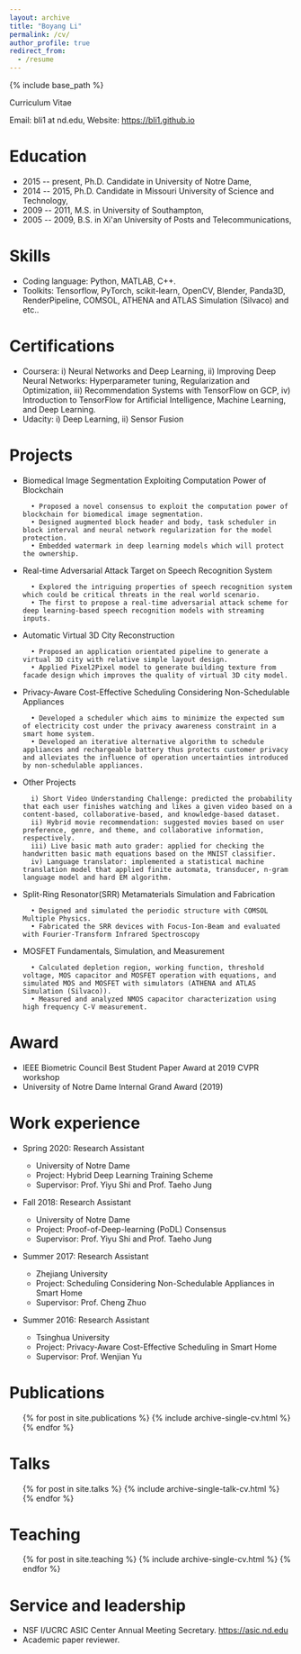 ```yaml
---
layout: archive
title: "Boyang Li"
permalink: /cv/
author_profile: true
redirect_from:
  - /resume
---
```


{% include base_path %}

Curriculum Vitae

Email: bli1 at nd.edu, Website: https://bli1.github.io 

Education
======
* 2015 -- present, Ph.D. Candidate in University of Notre Dame,
* 2014 -- 2015, Ph.D. Candidate in Missouri University of Science and Technology,
* 2009 -- 2011, M.S. in University of Southampton,
* 2005 -- 2009, B.S. in Xi'an University of Posts and Telecommunications, 


Skills
======
* Coding language: Python, MATLAB, C++.
* Toolkits: Tensorflow, PyTorch, scikit-learn, OpenCV, Blender, Panda3D, RenderPipeline, COMSOL, ATHENA and ATLAS Simulation (Silvaco) and etc..


Certifications
======
* Coursera: i) Neural Networks and Deep Learning, ii) Improving Deep Neural Networks: Hyperparameter tuning, Regularization and Optimization, iii) Recommendation Systems with TensorFlow on GCP, iv) Introduction to TensorFlow for Artificial Intelligence, Machine Learning, and Deep Learning.
* Udacity: i) Deep Learning, ii) Sensor Fusion


Projects
======
* Biomedical Image Segmentation Exploiting Computation Power of Blockchain

        • Proposed a novel consensus to exploit the computation power of blockchain for biomedical image segmentation.
        • Designed augmented block header and body, task scheduler in block interval and neural network regularization for the model protection.
        • Embedded watermark in deep learning models which will protect the ownership.

* Real-time Adversarial Attack Target on Speech Recognition System

        • Explored the intriguing properties of speech recognition system which could be critical threats in the real world scenario.
        • The first to propose a real-time adversarial attack scheme for deep learning-based speech recognition models with streaming inputs.

* Automatic Virtual 3D City Reconstruction

        • Proposed an application orientated pipeline to generate a virtual 3D city with relative simple layout design.
        • Applied Pixel2Pixel model to generate building texture from facade design which improves the quality of virtual 3D city model.

* Privacy-Aware Cost-Effective Scheduling Considering Non-Schedulable Appliances

        • Developed a scheduler which aims to minimize the expected sum of electricity cost under the privacy awareness constraint in a smart home system.
        • Developed an iterative alternative algorithm to schedule appliances and rechargeable battery thus protects customer privacy and alleviates the influence of operation uncertainties introduced by non-schedulable appliances.
        
* Other Projects

        i) Short Video Understanding Challenge: predicted the probability that each user finishes watching and likes a given video based on a content-based, collaborative-based, and knowledge-based dataset.
        ii) Hybrid movie recommendation: suggested movies based on user preference, genre, and theme, and collaborative information, respectively.
        iii) Live basic math auto grader: applied for checking the handwritten basic math equations based on the MNIST classifier.
        iv) Language translator: implemented a statistical machine translation model that applied finite automata, transducer, n-gram language model and hard EM algorithm.

* Split-Ring Resonator(SRR) Metamaterials Simulation and Fabrication

        • Designed and simulated the periodic structure with COMSOL Multiple Physics.
        • Fabricated the SRR devices with Focus-Ion-Beam and evaluated with Fourier-Transform Infrared Spectroscopy
        
* MOSFET Fundamentals, Simulation, and Measurement

        • Calculated depletion region, working function, threshold voltage, MOS capacitor and MOSFET operation with equations, and simulated MOS and MOSFET with simulators (ATHENA and ATLAS Simulation (Silvaco)).
        • Measured and analyzed NMOS capacitor characterization using high frequency C-V measurement.


Award
======
* IEEE Biometric Council Best Student Paper Award at 2019 CVPR workshop
* University of Notre Dame Internal Grand Award (2019)


Work experience
======
* Spring 2020: Research Assistant
  * University of Notre Dame
  * Project: Hybrid Deep Learning Training Scheme 
  * Supervisor: Prof. Yiyu Shi and Prof. Taeho Jung
  
* Fall 2018: Research Assistant
  * University of Notre Dame
  * Project: Proof-of-Deep-learning (PoDL) Consensus
  * Supervisor: Prof. Yiyu Shi and Prof. Taeho Jung
  
* Summer 2017: Research Assistant
  * Zhejiang University
  * Project: Scheduling Considering Non-Schedulable Appliances in Smart Home
  * Supervisor: Prof. Cheng Zhuo

* Summer 2016: Research Assistant
  * Tsinghua University
  * Project: Privacy-Aware Cost-Effective Scheduling in Smart Home
  * Supervisor: Prof. Wenjian Yu
  

Publications
======
  <ul>{% for post in site.publications %}
    {% include archive-single-cv.html %}
  {% endfor %}</ul>
  
Talks
======
  <ul>{% for post in site.talks %}
    {% include archive-single-talk-cv.html %}
  {% endfor %}</ul>
  
Teaching
======
  <ul>{% for post in site.teaching %}
    {% include archive-single-cv.html %}
  {% endfor %}</ul>
  
Service and leadership
======
* NSF I/UCRC ASIC Center Annual Meeting Secretary. https://asic.nd.edu
* Academic paper reviewer.

